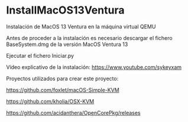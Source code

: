 # InstallMacOS13Ventura
Instalación de MacOS 13 Ventura en la máquina virtual QEMU

Antes de proceder a la instalación es necesario descargar el fichero BaseSystem.dmg de la versión MacOS Ventura 13

Ejecutar el fichero Iniciar.py

Vídeo explicativo de la instalación: https://www.youtube.com/sykeyxam

Proyectos utilizados para crear este proyecto:

https://github.com/foxlet/macOS-Simple-KVM

https://github.com/kholia/OSX-KVM

https://github.com/acidanthera/OpenCorePkg/releases

